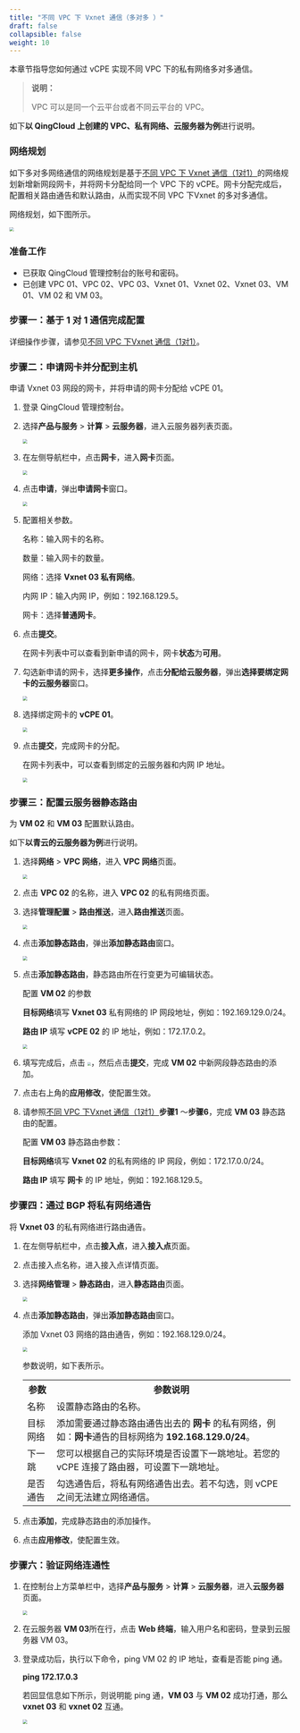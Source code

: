 ```yaml
---
title: "不同 VPC 下 Vxnet 通信（多对多 ）"
draft: false
collapsible: false
weight: 10
---
```


本章节指导您如何通过 vCPE 实现不同 VPC 下的私有网络多对多通信。

> **说明：**
>
> VPC 可以是同一个云平台或者不同云平台的 VPC。

如下**以 QingCloud 上创建的 VPC、私有网络、云服务器为例**进行说明。

### 网络规划

如下多对多网络通信的网络规划是基于[不同 VPC 下 Vxnet 通信（1对1）](../10_qs_2vxnet_access)的网络规划新增新网段网卡，并将网卡分配给同一个 VPC 下的 vCPE。网卡分配完成后，配置相关路由通告和默认路由，从而实现不同 VPC 下Vxnet 的多对多通信。

网络规划，如下图所示。

<img src="../../_images/qs_vcpe_multiple.png" style="zoom:48%;" />

### 准备工作

- 已获取 QingCloud 管理控制台的账号和密码。
- 已创建 VPC 01、VPC 02、VPC 03、Vxnet 01、Vxnet 02、Vxnet 03、VM 01、VM 02 和 VM 03。

### 步骤一：基于 1 对 1 通信完成配置

详细操作步骤，请参见[不同 VPC 下Vxnet 通信（1对1）](../10_qs_2vxnet_access)。

### 步骤二：申请网卡并分配到主机

申请 Vxnet 03 网段的网卡，并将申请的网卡分配给 vCPE 01。

1. 登录 QingCloud 管理控制台。

2. 选择**产品与服务** > **计算** > **云服务器**，进入云服务器列表页面。

   <img src="../../_images/qs_vxnet03_server.png" style="zoom:50%;" />

3. 在左侧导航栏中，点击**网卡**，进入**网卡**页面。

   <img src="../../_images/qs_vxnet03_netcard.png" style="zoom:50%;" />

4. 点击**申请**，弹出**申请网卡**窗口。

   <img src="../../_images/qs_vcpe_network_card.png" style="zoom:50%;" />

5. 配置相关参数。 

   名称：输入网卡的名称。

   数量：输入网卡的数量。

   网络：选择 **Vxnet 03 私有网络**。

   内网 IP：输入内网 IP，例如：192.168.129.5。

   网卡：选择**普通网卡**。

6. 点击**提交**。

   在网卡列表中可以查看到新申请的网卡，网卡**状态**为**可用**。

7. 勾选新申请的网卡，选择**更多操作**，点击**分配给云服务器**，弹出**选择要绑定网卡的云服务器**窗口。

   <img src="../../_images/qs_vcpe_assign_card.png" style="zoom:50%;" />

8. 选择绑定网卡的 **vCPE 01**。

   <img src="../../_images/qs_vcpe_assign_server.png" style="zoom:50%;" />

9. 点击**提交**，完成网卡的分配。

   在网卡列表中，可以查看到绑定的云服务器和内网 IP 地址。

   <img src="../../_images/qs_vcpe_bind_server.png" style="zoom:50%;" />

### 步骤三：配置云服务器静态路由

为 **VM 02** 和 **VM 03** 配置默认路由。

如下**以青云的云服务器为例**进行说明。

1. 选择**网络** > **VPC 网络**，进入 **VPC 网络**页面。

   <img src="../../_images/qs_vcpe_vpc_list.png" style="zoom:50%;" />

2. 点击 **VPC 02** 的名称，进入 **VPC 02** 的私有网络页面。

3. 选择**管理配置** > **路由推送**，进入**路由推送**页面。

   <img src="../../_images/qs_vcpe_add_route.png" style="zoom:50%;" />

4. 点击**添加静态路由**，弹出**添加静态路由**窗口。

   <img src="../../_images/qs_vcpe_add_vm03route.png" style="zoom:50%;" />

5. 点击**添加静态路由**，静态路由所在行变更为可编辑状态。

   配置 **VM 02** 的参数

   **目标网络**填写 **Vxnet 03** 私有网络的 IP 网段地址，例如：192.169.129.0/24。

   **路由 IP** 填写 **vCPE 02** 的 IP 地址，例如：172.17.0.2。

   <img src="../../_images/qs_vcpe_add_netcard_route.png" style="zoom:50%;" />

6. 填写完成后，点击 <img src="../../_images/icon_right.png" style="zoom:40%;" />，然后点击**提交**，完成 **VM 02** 中新网段静态路由的添加。

7. 点击右上角的**应用修改**，使配置生效。

8. 请参照[不同 VPC 下Vxnet 通信（1对1）](../10_qs_2vxnet_access#步骤四配置云服务器静态路由)**步骤1** ～**步骤6**，完成 **VM 03** 静态路由的配置。

   配置 **VM 03** 静态路由参数：

   **目标网络**填写 **Vxnet 02** 的私有网络的 IP 网段，例如：172.17.0.0/24。

   **路由 IP** 填写 **网卡** 的 IP 地址，例如：192.168.129.5。

### 步骤四：通过 BGP 将私有网络通告

将 **Vxnet 03** 的私有网络进行路由通告。

1. 在左侧导航栏中，点击**接入点**，进入**接入点**页面。

2. 点击接入点名称，进入接入点详情页面。

3. 选择**网络管理** > **静态路由**，进入**静态路由**页面。

   <img src="../../_images/qs_vcpe_bgp_list.png" style="zoom:50%;" />

4. 点击**添加静态路由**，弹出**添加静态路由**窗口。

   添加 Vxnet 03 网络的路由通告，例如：192.168.129.0/24。

   <img src="../../_images/qs_vxnet_bgp.png" style="zoom:50%;" />

   参数说明，如下表所示。

   <table class="table table-bordered table-striped table-condensed">
     <tr>
       <th>参数</th>
       <th>参数说明</th>
     </tr>
     <tr>
       <td>名称</td>
       <td>设置静态路由的名称。</td>
     </tr>
     <tr>
       <td>目标网络</td>
       <td>添加需要通过静态路由通告出去的<b> 网卡 </b>的私有网络，例如：<b>网卡</b>通告的目标网络为<b> 192.168.129.0/24</b>。</td>
     </tr>
       <tr>
       <td>下一跳</td>
       <td>您可以根据自己的实际环境是否设置下一跳地址。若您的 vCPE 连接了路由器，可设置下一跳地址。</td>
     </tr>
     <tr>
       <td>是否通告</td>
       <td>勾选通告后，将私有网络通告出去。若不勾选，则 vCPE 之间无法建立网络通信。</td>
     </tr>
   </table>

5. 点击**添加**，完成静态路由的添加操作。

6. 点击**应用修改**，使配置生效。

### 步骤六：验证网络连通性

1. 在控制台上方菜单栏中，选择**产品与服务** > **计算** > **云服务器**，进入**云服务器**页面。

   <img src="../../_images/qs_vcpe_vm_list.png" style="zoom:50%;" />

2. 在云服务器 **VM 03**所在行，点击 **Web 终端**，输入用户名和密码，登录到云服务器 VM 03。

3. 登录成功后，执行以下命令，ping VM 02 的 IP 地址，查看是否能 ping 通。

   **ping 172.17.0.3**

   若回显信息如下所示，则说明能 ping 通，**VM 03** 与 **VM 02** 成功打通，那么 **vxnet 03** 和 **vxnet 02** 互通。

   <img src="../../_images/qs_vcpe_ping_access.png" style="zoom:50%;" />
